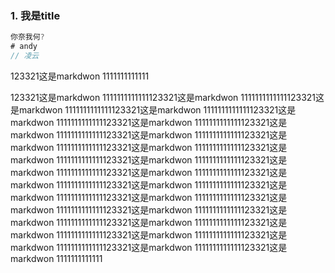 ### 1. 我是title
```js
你奈我何? 
# andy
// 凌云
```

123321这是markdwon
1111111111111


123321这是markdwon
1111111111111123321这是markdwon
1111111111111123321这是markdwon
1111111111111123321这是markdwon
1111111111111123321这是markdwon
1111111111111123321这是markdwon
1111111111111123321这是markdwon
1111111111111123321这是markdwon
1111111111111123321这是markdwon
1111111111111123321这是markdwon
1111111111111123321这是markdwon
1111111111111123321这是markdwon
1111111111111123321这是markdwon
1111111111111123321这是markdwon
1111111111111123321这是markdwon
1111111111111123321这是markdwon
1111111111111123321这是markdwon
1111111111111123321这是markdwon
1111111111111123321这是markdwon
1111111111111123321这是markdwon
1111111111111123321这是markdwon
1111111111111123321这是markdwon
1111111111111123321这是markdwon
1111111111111123321这是markdwon
1111111111111123321这是markdwon
1111111111111123321这是markdwon
1111111111111123321这是markdwon
1111111111111